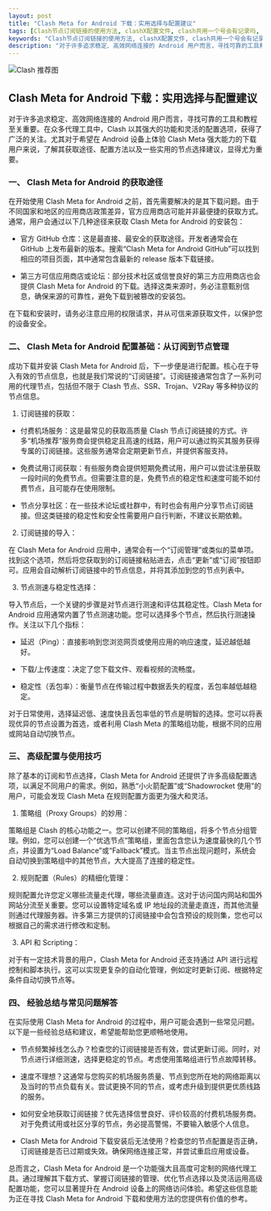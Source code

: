 ```yaml
---
layout: post
title: "Clash Meta for Android 下载：实用选择与配置建议"
tags: [Clash节点订阅链接的使用方法, clashX配置文件, clash共用一个号会有记录吗, v2rayn安卓版, vmess订阅链接转换]
keywords: "Clash节点订阅链接的使用方法, clashX配置文件, clash共用一个号会有记录吗, v2rayn安卓版, vmess订阅链接转换"
description: "对于许多追求稳定、高效网络连接的 Android 用户而言，寻找可靠的工具和教程至关重要。在众多代理工具中，Clash 以其强大的功能和灵活的配置选项，获得了广泛的关注。尤其对于希望在 Android 设备上体验 Clash Meta 强大能力的下载用户来说，了解其获取途径、配置方法以及一些实用的节点选择建议，显得尤为重要。"
---
```


![Clash 推荐图](https://clashjd.github.io/assets/img/机场节点推荐.png)

## Clash Meta for Android 下载：实用选择与配置建议

对于许多追求稳定、高效网络连接的 Android 用户而言，寻找可靠的工具和教程至关重要。在众多代理工具中，Clash 以其强大的功能和灵活的配置选项，获得了广泛的关注。尤其对于希望在 Android 设备上体验 Clash Meta 强大能力的下载用户来说，了解其获取途径、配置方法以及一些实用的节点选择建议，显得尤为重要。

### 一、 Clash Meta for Android 的获取途径

在开始使用 Clash Meta for Android 之前，首先需要解决的是其下载问题。由于不同国家和地区的应用商店政策差异，官方应用商店可能并非最便捷的获取方式。通常，用户会通过以下几种途径来获取 Clash Meta for Android 的安装包：

- 官方 GitHub 仓库：这是最直接、最安全的获取途径。开发者通常会在 GitHub 上发布最新的版本。搜索“Clash Meta for Android GitHub”可以找到相应的项目页面，其中通常包含最新的 release 版本下载链接。

- 第三方可信应用商店或论坛：部分技术社区或信誉良好的第三方应用商店也会提供 Clash Meta for Android 的下载。选择这类来源时，务必注意甄别信息，确保来源的可靠性，避免下载到被篡改的安装包。

在下载和安装时，请务必注意应用的权限请求，并从可信来源获取文件，以保护您的设备安全。

### 二、 Clash Meta for Android 配置基础：从订阅到节点管理

成功下载并安装 Clash Meta for Android 后，下一步便是进行配置。核心在于导入有效的节点信息，也就是我们常说的“订阅链接”。订阅链接通常包含了一系列可用的代理节点，包括但不限于 Clash 节点、SSR、Trojan、V2Ray 等多种协议的节点信息。

1. 订阅链接的获取：

- 付费机场服务：这是最常见的获取高质量 Clash 节点订阅链接的方式。许多“机场推荐”服务商会提供稳定且高速的线路，用户可以通过购买其服务获得专属的订阅链接。这些服务通常会定期更新节点，并提供客服支持。

- 免费试用订阅获取：有些服务商会提供短期免费试用，用户可以尝试注册获取一段时间的免费节点。但需要注意的是，免费节点的稳定性和速度可能不如付费节点，且可能存在使用限制。

- 节点分享社区：在一些技术论坛或社群中，有时也会有用户分享节点订阅链接。但这类链接的稳定性和安全性需要用户自行判断，不建议长期依赖。

2. 订阅链接的导入：

在 Clash Meta for Android 应用中，通常会有一个“订阅管理”或类似的菜单项。找到这个选项，然后将您获取到的订阅链接粘贴进去，点击“更新”或“订阅”按钮即可。应用会自动解析订阅链接中的节点信息，并将其添加到您的节点列表中。

3. 节点测速与稳定性选择：

导入节点后，一个关键的步骤是对节点进行测速和评估其稳定性。Clash Meta for Android 应用通常内置了节点测速功能。您可以选择多个节点，然后执行测速操作。关注以下几个指标：

- 延迟（Ping）：直接影响到您浏览网页或使用应用的响应速度，延迟越低越好。

- 下载/上传速度：决定了您下载文件、观看视频的流畅度。

- 稳定性（丢包率）：衡量节点在传输过程中数据丢失的程度，丢包率越低越稳定。

对于日常使用，选择延迟低、速度快且丢包率低的节点是明智的选择。您可以将表现优异的节点设置为首选，或者利用 Clash Meta 的策略组功能，根据不同的应用或网站自动切换节点。

### 三、 高级配置与使用技巧

除了基本的订阅和节点选择，Clash Meta for Android 还提供了许多高级配置选项，以满足不同用户的需求。例如，熟悉“小火箭配置”或“Shadowrocket 使用”的用户，可能会发现 Clash Meta 在规则配置方面更为强大和灵活。

1. 策略组（Proxy Groups）的妙用：

策略组是 Clash 的核心功能之一。您可以创建不同的策略组，将多个节点分组管理。例如，您可以创建一个“优选节点”策略组，里面包含您认为速度最快的几个节点，并设置为“Load Balance”或“Fallback”模式。当主节点出现问题时，系统会自动切换到策略组中的其他节点，大大提高了连接的稳定性。

2. 规则配置（Rules）的精细化管理：

规则配置允许您定义哪些流量走代理，哪些流量直连。这对于访问国内网站和国外网站分流至关重要。您可以设置特定域名或 IP 地址段的流量走直连，而其他流量则通过代理服务器。许多第三方提供的订阅链接中会包含预设的规则集，您也可以根据自己的需求进行修改和定制。

3. API 和 Scripting：

对于有一定技术背景的用户，Clash Meta for Android 还支持通过 API 进行远程控制和脚本执行。这可以实现更复杂的自动化管理，例如定时更新订阅、根据特定条件自动切换节点等。

### 四、 经验总结与常见问题解答

在实际使用 Clash Meta for Android 的过程中，用户可能会遇到一些常见问题。以下是一些经验总结和建议，希望能帮助您更顺畅地使用。

- 节点频繁掉线怎么办？检查您的订阅链接是否有效，尝试更新订阅。同时，对节点进行详细测速，选择更稳定的节点。考虑使用策略组进行节点故障转移。

- 速度不理想？这通常与您购买的机场服务质量、节点到您所在地的网络距离以及当时的节点负载有关。尝试更换不同的节点，或考虑升级到提供更优质线路的服务。

- 如何安全地获取订阅链接？优先选择信誉良好、评价较高的付费机场服务商。对于免费试用或社区分享的节点，务必提高警惕，不要输入敏感个人信息。

- Clash Meta for Android 下载安装后无法使用？检查您的节点配置是否正确，订阅链接是否已过期或失效。确保网络连接正常，并尝试重启应用或设备。

总而言之，Clash Meta for Android 是一个功能强大且高度可定制的网络代理工具。通过理解其下载方式、掌握订阅链接的管理、优化节点选择以及灵活运用高级配置功能，您可以显著提升在 Android 设备上的网络访问体验。希望这些信息能为正在寻找 Clash Meta for Android 下载和使用方法的您提供有价值的参考。